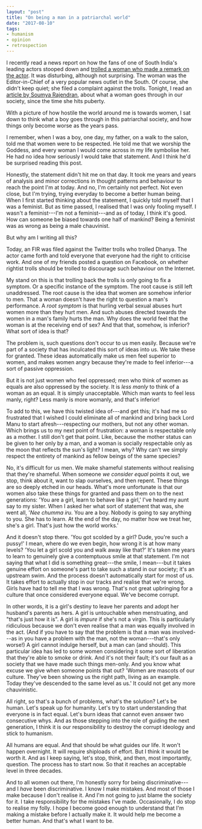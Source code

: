 ```yaml
---
layout: "post"
title: "On being a man in a patriarchal world"
date: "2017-08-10"
tags:
- humanism
- opinion
- retrospection
---
```


I recently read a news report on how the fans of one of South India's leading actors stooped down and [trolled a woman who made a remark on the actor](https://www.buzzfeed.com/soniathomas/vijay-fans-abused-threatened-and-sexually-harassed-a?utm_term=.selp92Yr8#.klooe05Aa). It was disturbing, although not surprising. The woman was the Editor-in-Chief of a very popular news outlet in the South. Of course, she didn't keep quiet; she filed a complaint against the trolls. Tonight, I read an [article by Soumya Rajendran](http://www.thenewsminute.com/article/contrary-what-some-men-think-being-called-slut-doesnt-destroy-women-66460), about what a woman goes through in our society, since the time she hits puberty.

With a picture of how hostile the world around me is towards women, I sat down to think what a boy goes through in this patriarchal society, and how things only become worse as the years pass.

I remember, when I was a boy, one day, my father, on a walk to the salon, told me that women were to be respected. He told me that we worship the Goddess, and every woman I would come across in my life symbolise her. He had no idea how seriously I would take that statement. And I think he'd be surprised reading this post.

Honestly, the statement didn't hit me on that day. It took me years and years of analysis and minor corrections in thought patterns and behaviour to reach the point I'm at today. And no, I'm certainly not perfect. Not even close, but I'm trying, trying everyday to become a better human being. When I first started thinking about the statement, I quickly told myself that I was a feminist. But as time passed, I realised that I was only fooling myself. I wasn't a feminist---I'm not a feminist---and as of today, I think it's good. How can someone be biased towards one half of mankind? Being a feminist was as wrong as being a male chauvinist.

But why am I writing all this?

Today, an FIR was filed against the Twitter trolls who trolled Dhanya. The actor came forth and told everyone that everyone had the right to criticise work. And one of my friends posted a question on Facebook, on whether rightist trolls should be trolled to discourage such behaviour on the Internet.

My stand on this is that trolling back the trolls is only going to fix a symptom. Or a specific instance of the symptom. The root cause is still left unaddressed. The root cause is the idea that women are somehow inferior to men. That a woman doesn't have the right to question a man's performance. A _root symptom_ is that hurling verbal sexual abuses hurt women more than they hurt men. And such abuses directed towards the women in a man's family hurts the man. Why does the world feel that the woman is at the receiving end of sex? And that that, somehow, is inferior? What sort of idea is that?

The problem is, such questions don't occur to us men easily. Because we're part of a society that has inculcated this sort of ideas into us. We take these for granted. These ideas automatically make us men feel superior to women, and makes women angry because they're made to feel inferior---a sort of passive oppression.

But it is not just women who feel oppressed; men who think of women as equals are also oppressed by the society. It is _less manly_ to think of a woman as an equal. It is simply unacceptable. Which man wants to feel less manly, right? Less manly is more womanly, and that's inferior!

To add to this, we have this twisted idea of---and get this; it's had me so frustrated that I wished I could eliminate all of mankind and bring back Lord Manu to start afresh---respecting our mothers, but not any other woman. Which brings us to my next point of frustration: a woman is respectable only as a mother. I still don't get that point. Like, because the mother status can be given to her only by a man, and a woman is socially respectable only as the moon that reflects the sun's light? I mean, why? Why can't we simply respect the entirety of mankind as fellow beings of the same species?

No, it's difficult for us men. We make shameful statements without realising that they're shameful. When someone _we consider equal_ points it out, we stop, think about it, want to slap ourselves, and then repent. These things are so deeply etched in our heads. What's more unfortunate is that our women also take these things for granted and pass them on to the next generations: 'You are a girl, learn to behave like a girl,' I've heard my aunt say to my sister. When I asked her what sort of statement that was, she went all, '_Nee chumma iru._ You are a boy. Nobody is going to say anything to you. She has to learn. At the end of the day, no matter how we treat her, she's a girl. That's just how the world works.'

And it doesn't stop there. 'You got scolded by a girl? Dude, you're such a pussy!' I mean, where do we even begin, how wrong it is at how many levels? 'You let a girl scold you and walk away like that?' It's taken me years to learn to genuinely give a contemptuous smile at that statement. I'm not saying that what I did is something great---the smile, I mean---but it takes genuine effort on someone's part to take such a stand in our society; it's an upstream swim. And the process doesn't automatically start for most of us. It takes effort to actually stop in our tracks and realise that we're wrong. Girls have had to tell me that I was wrong. That's not great upbringing for a culture that once considered everyone equal. We've become corrupt.

In other words, it is a girl's destiny to leave her parents and adopt her husband's parents as hers. A girl is untouchable when menstruating, and "that's just how it is". A girl is _impure_ if she's not a virgin. This is particularly ridiculous because we don't even realise that a man was equally involved in the act. (And if you have to say that the problem is that a man was involved---as in you have a problem with the man, not the woman---that's only worse!) A girl cannot indulge herself, but a man can (and should). This particular idea has led to some women considering it some sort of liberation that they're able to smoke or drink. And it's not their fault; it's our fault as a society that we have made such things men-only. And you know what excuse we give when someone points that out? 'Women are mascots of our culture. They've been showing us the right path, living as an example. Today they've descended to the same level as us.' It could not get any more chauvinistic.

All right, so that's a bunch of problems, what's the solution? Let's be human. Let's speak up for humanity. Let's try to start understanding that everyone is in fact equal. Let's burn ideas that cannot even answer two consecutive whys. And as those stepping into the role of guiding the next generation, I think it is our responsibility to destroy the corrupt ideology and stick to humanism.

All humans are equal. And that should be what guides our life. It won't happen overnight. It will require shiploads of effort. But I think it would be worth it. And as I keep saying, let's stop, think, and then, most importantly, question. The process has to start now. So that it reaches an acceptable level in three decades.

And to all women out there, I'm honestly sorry for being discriminative---and I _have_ been discriminative. I know I make mistakes. And most of those I make because I don't realise it. And I'm not going to just blame the society for it. I take responsibility for the mistakes I've made. Occasionally, I do stop to realise my folly. I hope I become good enough to understand that I'm making a mistake before I actually make it. It would help me become a better human. And that's what I want to be.
